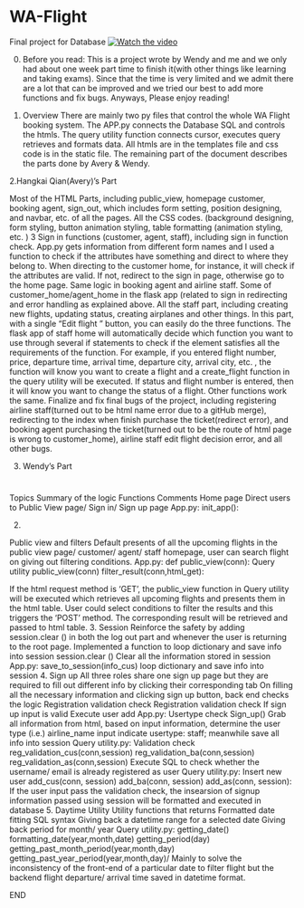 # WA-Flight
Final project for Database
[![Watch the video](https://i.imgur.com/vKb2F1B.png)](https://youtu.be/L46pCk0sd7k)

0. Before you read:
  This is a project wrote by Wendy and me and we only had about one week part time to finish it(with other things like learning and taking exams). Since that the time is very limited and we admit there are a lot that can be improved and we tried our best to add more functions and fix bugs. Anyways, Please enjoy reading! 
  
1. Overview
There are mainly two py files that control the whole WA Flight booking system. The APP.py connects the Database SQL and controls the htmls. The query utility function connects cursor, executes query retrieves and formats data. All htmls are in the templates file and css code is in the static file. 
The remaining part of the document describes the parts done by Avery & Wendy.

2.Hangkai Qian(Avery)’s Part

Most of the HTML Parts, including public_view, homepage customer, booking agent, sign_out, which includes form setting, position designing, and navbar, etc. of all the pages. 
All the CSS codes. (background designing, form styling, button animation styling, table formatting (animation styling, etc. ) 
3 Sign in functions (customer, agent, staff), including sign in function check. App.py gets information from different form names and I used a function to check if the attributes have something and direct to where they belong to. When directing to the customer home, for instance, it will check if the attributes are valid. If not, redirect to the sign in page, otherwise go to the home page. Same logic in booking agent and airline staff. 
Some of customer_home/agent_home in the flask app (related to sign in redirecting and error handling as explained above. 
All the staff part,  including creating new flights, updating status, creating airplanes and  other things. In this part, with a single “Edit flight ” button, you can easily do the three functions. The flask app of staff home will automatically decide which function you want to use through several if statements to check if the element satisfies all the requirements of the function. For example, if you entered flight number, price, departure time, arrival time, departure city, arrival city, etc.  , the function will know you want to create a flight and a create_flight function in the query utility will be executed. If status and flight number is entered, then it will know you want to change the status of a flight. Other functions work the same. 
Finalize and fix final bugs of the project, including registering airline staff(turned out to be html name error due to a gitHub merge), redirecting to the index when finish purchase the ticket(redirect error), and booking agent purchasing the ticket(turned out to be the route of html page is wrong to customer_home), airline staff edit flight decision error, and all other bugs. 

3. Wendy’s Part

#
Topics
Summary of the logic
Functions
Comments
Home page
Direct users to Public View page/ Sign in/ Sign up page
App.py:
init_app():

2.
Public view and filters
Default presents of all the upcoming flights in the public view page/ customer/ agent/ staff homepage, user can search flight on giving out filtering conditions. 
App.py:
def public_view(conn):
Query utility
public_view(conn)
filter_result(conn,html_get):

If the html request method is ‘GET’, the public_view function in Query utility will be executed which retrieves all upcoming flights and presents them in the html table. User could select conditions to filter the results and this triggers the ‘POST’ method. The corresponding result will be retrieved and passed to html table. 
3. 
Session
Reinforce the safety by adding session.clear ()  in both the log out part and whenever the user is returning to the root page.
Implemented a function to loop dictionary and save info into session
session.clear ()
Clear all the information stored in session
App.py: 
save_to_session(info_cus)
loop dictionary and save info into session
4. 
Sign up 
All three roles share one sign up page but they are required to fill out different info by clicking their corresponding tab
On filling all the necessary information and clicking sign up button, back end checks the logic
Registration validation check
Registration validation check
If sign up input is valid
Execute user add 
App.py: Usertype check 
Sign_up()
Grab all information from html, based on input information, determine the user type (i.e.) airline_name input indicate usertype: staff; meanwhile save all info into session
Query utility.py:
Validation check
reg_validation_cus(conn,session)
reg_validation_ba(conn,session)
reg_validation_as(conn,session)
Execute SQL to check whether the username/ email is already registered as user
Query utility.py:
Insert new user
add_cus(conn, session)
add_ba(conn, session)
add_as(conn, session):
If the user input pass the validation check, the insearsion of signup information passed using session will be formatted and executed in database
5.
Daytime Utility 
Utility functions that returns
Formatted date fitting SQL syntax
Giving back a datetime range for a selected date
Giving back period for month/ year
Query utility.py:
getting_date()
formatting_date(year,month,date)
getting_period(day)
getting_past_month_period(year,month,day)
getting_past_year_period(year,month,day)/
Mainly to solve the inconsistency of the front-end of a particular date to filter flight but the backend flight departure/ arrival time saved in datetime format.

END


